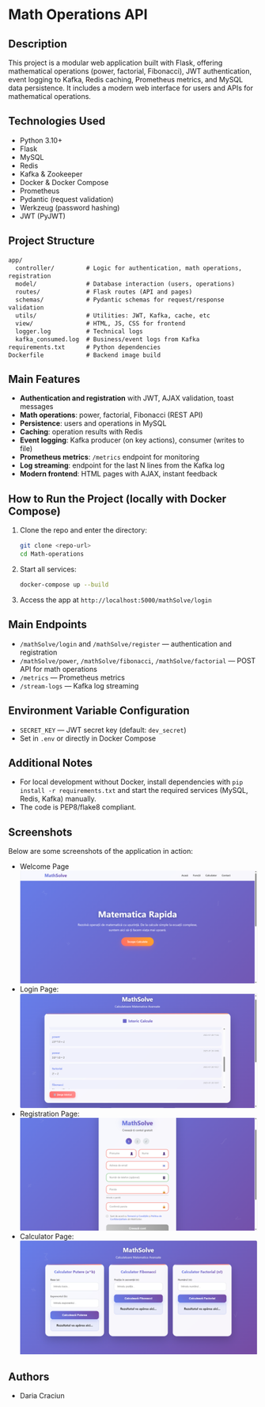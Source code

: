 # Math Operations API

## Description

This project is a modular web application built with Flask, offering mathematical operations (power, factorial, Fibonacci), JWT authentication, event logging to Kafka, Redis caching, Prometheus metrics, and MySQL data persistence. It includes a modern web interface for users and APIs for mathematical operations.

## Technologies Used
- Python 3.10+
- Flask
- MySQL
- Redis
- Kafka & Zookeeper
- Docker & Docker Compose
- Prometheus
- Pydantic (request validation)
- Werkzeug (password hashing)
- JWT (PyJWT)

## Project Structure
```
app/
  controller/         # Logic for authentication, math operations, registration
  model/              # Database interaction (users, operations)
  routes/             # Flask routes (API and pages)
  schemas/            # Pydantic schemas for request/response validation
  utils/              # Utilities: JWT, Kafka, cache, etc
  view/               # HTML, JS, CSS for frontend
  logger.log          # Technical logs
  kafka_consumed.log  # Business/event logs from Kafka
requirements.txt      # Python dependencies
Dockerfile            # Backend image build
```

## Main Features
- **Authentication and registration** with JWT, AJAX validation, toast messages
- **Math operations**: power, factorial, Fibonacci (REST API)
- **Persistence**: users and operations in MySQL
- **Caching**: operation results with Redis
- **Event logging**: Kafka producer (on key actions), consumer (writes to file)
- **Prometheus metrics**: `/metrics` endpoint for monitoring
- **Log streaming**: endpoint for the last N lines from the Kafka log
- **Modern frontend**: HTML pages with AJAX, instant feedback

## How to Run the Project (locally with Docker Compose)
1. Clone the repo and enter the directory:
   ```sh
   git clone <repo-url>
   cd Math-operations
   ```
2. Start all services:
   ```sh
   docker-compose up --build
   ```
3. Access the app at `http://localhost:5000/mathSolve/login`

## Main Endpoints
- `/mathSolve/login` and `/mathSolve/register` — authentication and registration
- `/mathSolve/power`, `/mathSolve/fibonacci`, `/mathSolve/factorial` — POST API for math operations
- `/metrics` — Prometheus metrics
- `/stream-logs` — Kafka log streaming

## Environment Variable Configuration
- `SECRET_KEY` — JWT secret key (default: `dev_secret`)
- Set in `.env` or directly in Docker Compose

## Additional Notes
- For local development without Docker, install dependencies with `pip install -r requirements.txt` and start the required services (MySQL, Redis, Kafka) manually.
- The code is PEP8/flake8 compliant.

## Screenshots

Below are some screenshots of the application in action:
- Welcome Page
  ![Welcome Page](screenshots/image-1.png)
- Login Page:
  ![Login Page](screenshots/image.png)
- Registration Page:
  ![Registration Page](screenshots/image-2.png)
- Calculator Page:
  ![Calculator Page](screenshots/image-3.png)


## Authors
-  Daria Craciun
